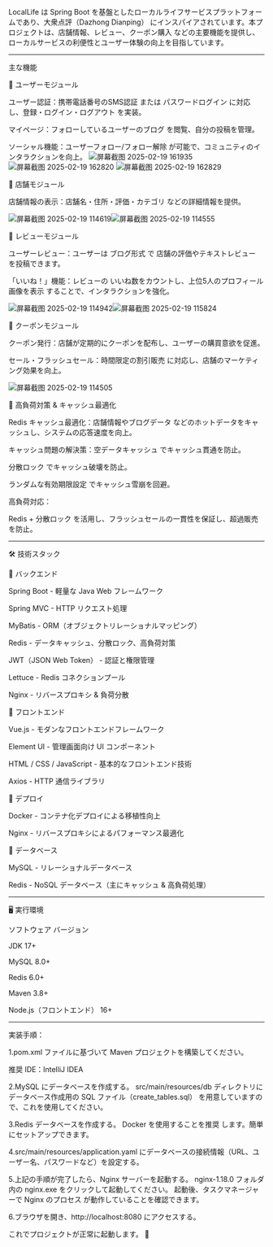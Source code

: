 LocalLife は Spring Boot を基盤としたローカルライフサービスプラットフォームであり、大衆点評（Dazhong Dianping） にインスパイアされています。本プロジェクトは、店舗情報、レビュー、クーポン購入 などの主要機能を提供し、ローカルサービスの利便性とユーザー体験の向上を目指しています。

---------------------------------------------------------------------------------------------------------------------------------------------------------------------

主な機能

🔹 ユーザーモジュール

ユーザー認証：携帯電話番号のSMS認証 または パスワードログイン に対応し、登録・ログイン・ログアウト を実装。

マイページ：フォローしているユーザーのブログ を閲覧、自分の投稿を管理。

ソーシャル機能：ユーザーフォロー/フォロー解除 が可能で、コミュニティのインタラクションを向上。
![屏幕截图 2025-02-19 161935](https://github.com/user-attachments/assets/90124b63-a523-4b32-9f03-4cd8da574ac5)![屏幕截图 2025-02-19 162820](https://github.com/user-attachments/assets/c916f024-3448-4680-a536-aab52cab986c)
![屏幕截图 2025-02-19 162829](https://github.com/user-attachments/assets/3944653c-0916-4490-929d-bcda395ecff5)

🔹 店舗モジュール

店舗情報の表示：店舗名・住所・評価・カテゴリ などの詳細情報を提供。

![屏幕截图 2025-02-19 114619](https://github.com/user-attachments/assets/39dee6d1-749a-4be5-8ebc-4091f76f5427)![屏幕截图 2025-02-19 114555](https://github.com/user-attachments/assets/b6ba25b3-6ff8-43f6-9e70-aa430ef02589)


🔹 レビューモジュール

ユーザーレビュー：ユーザーは ブログ形式 で 店舗の評価やテキストレビュー を投稿できます。

「いいね！」機能：レビューの いいね数をカウントし、上位5人のプロフィール画像を表示 することで、インタラクションを強化。


![屏幕截图 2025-02-19 114942](https://github.com/user-attachments/assets/af7a06fa-83f4-462e-b126-9f445fcfb5af)![屏幕截图 2025-02-19 115824](https://github.com/user-attachments/assets/2bdb2dfb-faaa-49e7-a5f6-321f105d6b32)


🔹 クーポンモジュール

クーポン発行：店舗が定期的にクーポンを配布し、ユーザーの購買意欲を促進。

セール・フラッシュセール：時間限定の割引販売 に対応し、店舗のマーケティング効果を向上。

![屏幕截图 2025-02-19 114505](https://github.com/user-attachments/assets/eb132f11-4555-48b1-9984-cc8cb00c6e4d)


🔹 高負荷対策 & キャッシュ最適化

Redis キャッシュ最適化：店舗情報やブログデータ などのホットデータをキャッシュし、システムの応答速度を向上。

キャッシュ問題の解決策：空データキャッシュ でキャッシュ貫通を防止。

分散ロック でキャッシュ破壊を防止。

ランダムな有効期限設定 でキャッシュ雪崩を回避。

高負荷対応：

Redis + 分散ロック を活用し、フラッシュセールの一貫性を保証し、超過販売を防止。

---------------------------------------------------------------------------------------------------------------------------------------------------------------------

🛠 技術スタック

🔹 バックエンド

Spring Boot - 軽量な Java Web フレームワーク

Spring MVC - HTTP リクエスト処理

MyBatis - ORM（オブジェクトリレーショナルマッピング）

Redis - データキャッシュ、分散ロック、高負荷対策

JWT（JSON Web Token） - 認証と権限管理

Lettuce - Redis コネクションプール

Nginx - リバースプロキシ & 負荷分散

🔹 フロントエンド

Vue.js - モダンなフロントエンドフレームワーク

Element UI - 管理画面向け UI コンポーネント

HTML / CSS / JavaScript - 基本的なフロントエンド技術

Axios - HTTP 通信ライブラリ

🔹 デプロイ

Docker - コンテナ化デプロイによる移植性向上

Nginx - リバースプロキシによるパフォーマンス最適化

🔹 データベース

MySQL - リレーショナルデータベース

Redis - NoSQL データベース（主にキャッシュ & 高負荷処理）

---------------------------------------------------------------------------------------------------------------------------------------------------------------------

🖥️ 実行環境

ソフトウェア	バージョン

JDK	17+

MySQL	8.0+

Redis	6.0+

Maven	3.8+

Node.js（フロントエンド）	16+

--------------------------------------------------------------------------------------------------------------------------------------------------------------------
実装手順：

1.pom.xml ファイルに基づいて Maven プロジェクトを構築してください。

推奨 IDE：IntelliJ IDEA

2.MySQL にデータベースを作成する。
src/main/resources/db ディレクトリに データベース作成用の SQL ファイル（create_tables.sql） を用意していますので、これを使用してください。

3.Redis データベースを作成する。
Docker を使用することを推奨 します。簡単にセットアップできます。

4.src/main/resources/application.yaml にデータベースの接続情報（URL、ユーザー名、パスワードなど）を設定する。

5.上記の手順が完了したら、Nginx サーバーを起動する。
nginx-1.18.0 フォルダ内の nginx.exe をクリックして起動してください。
起動後、タスクマネージャーで Nginx のプロセス が動作していることを確認できます。

6.ブラウザを開き、http://localhost:8080 にアクセスする。

これでプロジェクトが正常に起動します。 🚀
